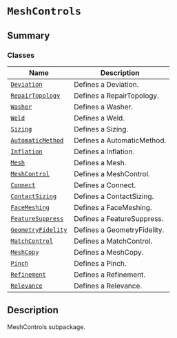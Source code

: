 # `MeshControls`

<a id="summary"></a>

## Summary

### Classes

| Name | Description |
|-------------------------------------------------------------------------------------------------------------------------------------|-----------------------------|
| [`Deviation`](Deviation.md#ansys.mechanical.stubs.v241.Ansys.ACT.Automation.Mechanical.MeshControls.Deviation)                      | Defines a Deviation.        |
| [`RepairTopology`](RepairTopology.md#ansys.mechanical.stubs.v241.Ansys.ACT.Automation.Mechanical.MeshControls.RepairTopology)       | Defines a RepairTopology.   |
| [`Washer`](Washer.md#ansys.mechanical.stubs.v241.Ansys.ACT.Automation.Mechanical.MeshControls.Washer)                               | Defines a Washer.           |
| [`Weld`](Weld.md#ansys.mechanical.stubs.v241.Ansys.ACT.Automation.Mechanical.MeshControls.Weld)                                     | Defines a Weld.             |
| [`Sizing`](Sizing.md#ansys.mechanical.stubs.v241.Ansys.ACT.Automation.Mechanical.MeshControls.Sizing)                               | Defines a Sizing.           |
| [`AutomaticMethod`](AutomaticMethod.md#ansys.mechanical.stubs.v241.Ansys.ACT.Automation.Mechanical.MeshControls.AutomaticMethod)    | Defines a AutomaticMethod.  |
| [`Inflation`](Inflation.md#ansys.mechanical.stubs.v241.Ansys.ACT.Automation.Mechanical.MeshControls.Inflation)                      | Defines a Inflation.        |
| [`Mesh`](Mesh.md#ansys.mechanical.stubs.v241.Ansys.ACT.Automation.Mechanical.MeshControls.Mesh)                                     | Defines a Mesh.             |
| [`MeshControl`](MeshControl.md#ansys.mechanical.stubs.v241.Ansys.ACT.Automation.Mechanical.MeshControls.MeshControl)                | Defines a MeshControl.      |
| [`Connect`](Connect.md#ansys.mechanical.stubs.v241.Ansys.ACT.Automation.Mechanical.MeshControls.Connect)                            | Defines a Connect.          |
| [`ContactSizing`](ContactSizing.md#ansys.mechanical.stubs.v241.Ansys.ACT.Automation.Mechanical.MeshControls.ContactSizing)          | Defines a ContactSizing.    |
| [`FaceMeshing`](FaceMeshing.md#ansys.mechanical.stubs.v241.Ansys.ACT.Automation.Mechanical.MeshControls.FaceMeshing)                | Defines a FaceMeshing.      |
| [`FeatureSuppress`](FeatureSuppress.md#ansys.mechanical.stubs.v241.Ansys.ACT.Automation.Mechanical.MeshControls.FeatureSuppress)    | Defines a FeatureSuppress.  |
| [`GeometryFidelity`](GeometryFidelity.md#ansys.mechanical.stubs.v241.Ansys.ACT.Automation.Mechanical.MeshControls.GeometryFidelity) | Defines a GeometryFidelity. |
| [`MatchControl`](MatchControl.md#ansys.mechanical.stubs.v241.Ansys.ACT.Automation.Mechanical.MeshControls.MatchControl)             | Defines a MatchControl.     |
| [`MeshCopy`](MeshCopy.md#ansys.mechanical.stubs.v241.Ansys.ACT.Automation.Mechanical.MeshControls.MeshCopy)                         | Defines a MeshCopy.         |
| [`Pinch`](Pinch.md#ansys.mechanical.stubs.v241.Ansys.ACT.Automation.Mechanical.MeshControls.Pinch)                                  | Defines a Pinch.            |
| [`Refinement`](Refinement.md#ansys.mechanical.stubs.v241.Ansys.ACT.Automation.Mechanical.MeshControls.Refinement)                   | Defines a Refinement.       |
| [`Relevance`](Relevance.md#ansys.mechanical.stubs.v241.Ansys.ACT.Automation.Mechanical.MeshControls.Relevance)                      | Defines a Relevance.        |

<a id="description"></a>

## Description

MeshControls subpackage.

<!-- !! processed by numpydoc !! -->

